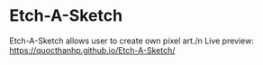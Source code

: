 # Etch-A-Sketch
Etch-A-Sketch allows user to create own pixel art./n
Live preview: https://quocthanhp.github.io/Etch-A-Sketch/
